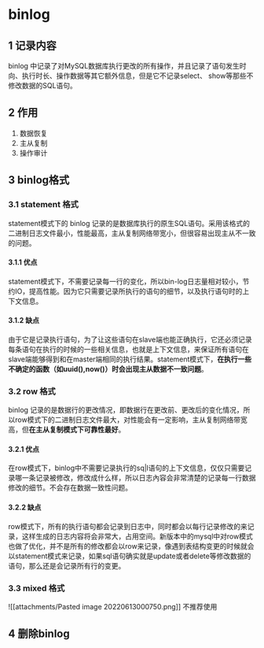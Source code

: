 # binlog

## 1 记录内容
binlog 中记录了对MySQL数据库执行更改的所有操作，并且记录了语句发生时向、执行时长、操作数据等其它额外信息，但是它不记录select、 show等那些不修改数据的SQL语句。


## 2 作用
1. 数据恢复
2. 主从复制
3. 操作审计


## 3 binlog格式
### 3.1 statement 格式
statement模式下的 binlog 记录的是数据库执行的原生SQL语句。采用该格式的二进制日志文件最小，性能最高，主从复制网络带宽小，但很容易出现主从不一致的问题。

#### 3.1.1 优点
statement模式下，不需要记录每一行的变化，所以bin-log日志量相对较小，节约IO，提高性能。因为它只需要记录所执行的语句的细节，以及执行语句时的上下文信息。

#### 3.1.2 缺点
由于它是记录执行语句，为了让这些语句在slave端也能正确执行，它还必须记录每条语句在执行的时候的一些相关信息，也就是上下文信息，来保证所有语句在slave端能够得到和在master端相同的执行结果。statement模式下，**在执行一些不确定的函数（如uuid(),now()）时会出现主从数据不一致问题**。


### 3.2 row 格式
binlog 记录的是数据行的更改情况，即数据行在更改前、更改后的变化情况，所以row模式下的二进制日志文件最大，对性能会有一定影响，主从复制网络带宽高，但**在主从复制模式下可靠性最好**。

#### 3.2.1 优点
在row模式下，binlog中不需要记录执行的sq|l语句的上下文信息，仅仅只需要记录哪一条记录被修改，修改成什么样，所以日志內容会非常清楚的记录每一行数据修改的细节。不会存在数据一致性问题。

#### 3.2.2 缺点
row模式下，所有的执行语句都会记录到日志中，同时都会以每行记录修改的来记录，这样生成的日志内容将会非常大，占用空间。新版本中的mysql中对row模式也做了优化，并不是所有的修改都会以row来记录，像遇到表结构变更的时候就会以statement模式来记录，如果sql语句确实就是update或者delete等修改数据的语句，那么还是会记录所有行的变更。

### 3.3 mixed 格式
![[attachments/Pasted image 20220613000750.png]]
不推荐使用

## 4 删除binlog
